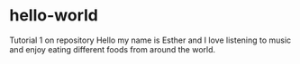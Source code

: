 # hello-world
Tutorial 1 on repository
Hello my name is Esther and I love listening to music and enjoy eating different foods from around the world.
